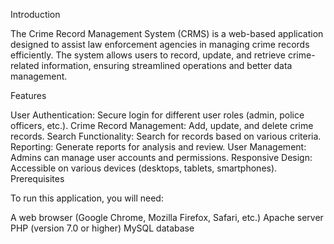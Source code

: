 Introduction

The Crime Record Management System (CRMS) is a web-based application designed to assist law enforcement agencies in managing crime records efficiently. The system allows users to record, update, and retrieve crime-related information, ensuring streamlined operations and better data management.

Features

User Authentication: Secure login for different user roles (admin, police officers, etc.).
Crime Record Management: Add, update, and delete crime records.
Search Functionality: Search for records based on various criteria.
Reporting: Generate reports for analysis and review.
User Management: Admins can manage user accounts and permissions.
Responsive Design: Accessible on various devices (desktops, tablets, smartphones).
Prerequisites

To run this application, you will need:

A web browser (Google Chrome, Mozilla Firefox, Safari, etc.)
Apache server
PHP (version 7.0 or higher)
MySQL database
